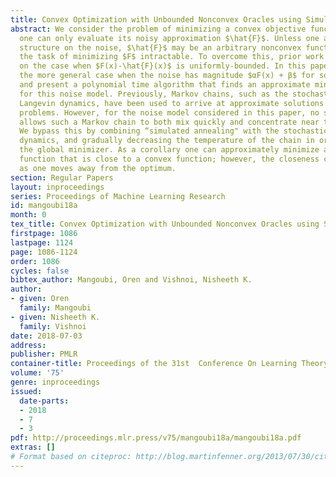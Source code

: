 ```yaml
---
title: Convex Optimization with Unbounded Nonconvex Oracles using Simulated Annealing
abstract: We consider the problem of minimizing a convex objective function $F$ when
  one can only evaluate its noisy approximation $\hat{F}$. Unless one assumes some
  structure on the noise, $\hat{F}$ may be an arbitrary nonconvex function, making
  the task of minimizing $F$ intractable. To overcome this, prior work has often focused
  on the case when $F(x)-\hat{F}(x)$ is uniformly-bounded. In this paper we study
  the more general case when the noise has magnitude $αF(x) + β$ for some $α, β> 0$,
  and present a polynomial time algorithm that finds an approximate minimizer of $F$
  for this noise model. Previously, Markov chains, such as the stochastic gradient
  Langevin dynamics, have been used to arrive at approximate solutions to these optimization
  problems. However, for the noise model considered in this paper, no single temperature
  allows such a Markov chain to both mix quickly and concentrate near the global minimizer.
  We bypass this by combining “simulated annealing" with the stochastic gradient Langevin
  dynamics, and gradually decreasing the temperature of the chain in order to approach
  the global minimizer. As a corollary one can approximately minimize a nonconvex
  function that is close to a convex function; however, the closeness can deteriorate
  as one moves away from the optimum.
section: Regular Papers
layout: inproceedings
series: Proceedings of Machine Learning Research
id: mangoubi18a
month: 0
tex_title: Convex Optimization with Unbounded Nonconvex Oracles using Simulated Annealing
firstpage: 1086
lastpage: 1124
page: 1086-1124
order: 1086
cycles: false
bibtex_author: Mangoubi, Oren and Vishnoi, Nisheeth K.
author:
- given: Oren
  family: Mangoubi
- given: Nisheeth K.
  family: Vishnoi
date: 2018-07-03
address: 
publisher: PMLR
container-title: Proceedings of the 31st  Conference On Learning Theory
volume: '75'
genre: inproceedings
issued:
  date-parts:
  - 2018
  - 7
  - 3
pdf: http://proceedings.mlr.press/v75/mangoubi18a/mangoubi18a.pdf
extras: []
# Format based on citeproc: http://blog.martinfenner.org/2013/07/30/citeproc-yaml-for-bibliographies/
---
```

